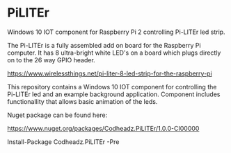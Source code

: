 # PiLITEr

Windows 10 IOT component for Raspberry Pi 2 controlling Pi-LITEr led strip.

The Pi-LITEr is a fully assembled add on board for the Raspberry Pi computer. It has 8 ultra-bright white LED's on a board which plugs directly on to the 26 way GPIO header.

https://www.wirelessthings.net/pi-liter-8-led-strip-for-the-raspberry-pi

This repository contains a Windows 10 IOT component for controlling the Pi-LITEr led and an example background application.  Component includes functionallity that allows basic animation of the leds.

Nuget package can be found here:

https://www.nuget.org/packages/Codheadz.PiLITEr/1.0.0-CI00000

Install-Package Codheadz.PiLITEr -Pre 


